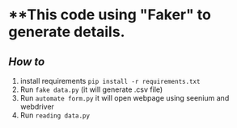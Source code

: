 # **This code using "Faker" to generate details. 

## _How to_
1. install requirements `pip install -r requirements.txt`
2. Run `fake data.py` (it will generate .csv file)
3. Run `automate form.py` it will open webpage using seenium and webdriver
4. Run `reading data.py`
